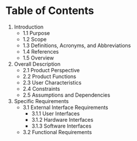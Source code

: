 # Table of Contents

1. Introduction
   - 1.1 Purpose
   - 1.2 Scope
   - 1.3 Definitions, Acronyms, and Abbreviations
   - 1.4 References
   - 1.5 Overview
2. Overall Description
   - 2.1 Product Perspective
   - 2.2 Product Functions
   - 2.3 User Characteristics
   - 2.4 Constraints
   - 2.5 Assumptions and Dependencies
3. Specific Requirements
   - 3.1 External Interface Requirements
     - 3.1.1 User Interfaces
     - 3.1.2 Hardware Interfaces
     - 3.1.3 Software Interfaces
   - 3.2 Functional Requirements
